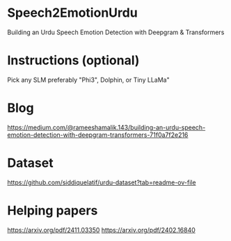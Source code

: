 # Speech2EmotionUrdu
Building an Urdu Speech Emotion Detection with Deepgram &amp; Transformers
# Instructions (optional)
Pick any SLM preferably "Phi3", Dolphin, or Tiny LLaMa"
# Blog
https://medium.com/@rameeshamalik.143/building-an-urdu-speech-emotion-detection-with-deepgram-transformers-71f0a7f2e216
# Dataset
https://github.com/siddiquelatif/urdu-dataset?tab=readme-ov-file
# Helping papers
https://arxiv.org/pdf/2411.03350
https://arxiv.org/pdf/2402.16840
